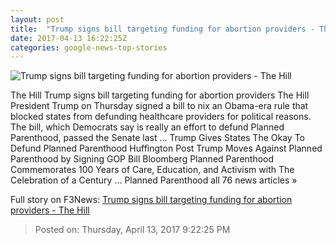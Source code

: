 ```yaml
---
layout: post
title:  "Trump signs bill targeting funding for abortion providers - The Hill"
date: 2017-04-13 16:22:25Z
categories: google-news-top-stories
---
```


![Trump signs bill targeting funding for abortion providers - The Hill](http://thehill.com/sites/default/files/article_images/trumpdonald_getty_1.jpg)

The Hill Trump signs bill targeting funding for abortion providers The Hill President Trump on Thursday signed a bill to nix an Obama-era rule that blocked states from defunding healthcare providers for political reasons. The bill, which Democrats say is really an effort to defund Planned Parenthood, passed the Senate last ... Trump Gives States The Okay To Defund Planned Parenthood Huffington Post Trump Moves Against Planned Parenthood by Signing GOP Bill Bloomberg Planned Parenthood Commemorates 100 Years of Care, Education, and Activism with The Celebration of a Century ... Planned Parenthood all 76 news articles »


Full story on F3News: [Trump signs bill targeting funding for abortion providers - The Hill](http://www.f3nws.com/n/hSDQFE)

> Posted on: Thursday, April 13, 2017 9:22:25 PM
